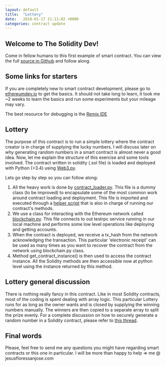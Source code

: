 ```yaml
---
layout: default
title:  "Lottery"
date:   2018-01-17 21:11:02 +0000
categories: contract update
---
```



## Welcome to The Solidity Dev!
Come in fellow humans to this first example of smart contract. You can view the full
[source in Github](https://github.com/sh4ka/thesoliditydev/blob/master/contracts/lottery.sol)
and follow along.

## Some links for starters

If you are completely new to smart contract development, please go to [ethereumdev.io](https://ethereumdev.io) to get the basics. It should not take long to learn, it took me ~2 weeks to learn the basics and run some experiments but your mileage may vary.

The best resource for debugging is the [Remix IDE](http://remix.ethereum.org)

## Lottery
The purpose of this contract is to run a simple lottery where the contract creator is in charge of supplying the lucky numbers. 
I will discuss later on why generating random numbers in a smart contract is almost never a good idea. Now, let me explain the structure of this exercise and some tools involved.
The contract written in solidity (.sol file) is loaded and deployed with Python (>3.4) using [Web3.py](https://github.com/ethereum/web3.py). 

Lets go step by step so you can follow along:

 1. All the heavy work is done by [contract_loader.py](https://github.com/sh4ka/thesoliditydev/blob/master/classes/contract_loader.py). This file is a dummy class (to be improved) to encapsulate some of the most common work around contract loading and deployment. This file is imported and executed through a [helper script](https://github.com/sh4ka/thesoliditydev/blob/master/contract_runner.py) that is also in charge of running our contract's methods.
 2. We use a class for interacting with the Ethereum network called [blockchain.py](https://github.com/sh4ka/thesoliditydev/blob/master/classes/blockchain.py). This file connects to out testrpc service running in our local machine and performs some low level operations like deploying and getting accounts.
 3. When the contract is deployed, we receive a tx_hash from the network acknowledging the transaction. This particular 'electronic receipt' can be used as many times as you want to recover the contract from the network using blockchain.py class.
 4. Method get_contract_instance() is then used to access the contract instance. All the Solidity methods are then accessible now at python level using the instance returned by this method.

## Lottery general discussion
There is nothing really fancy in this contract. Like in most Solidity contracts, most of the coding is spent dealing with array logic.  This particular Lottery runs for as long as the owner wants and is closed by supplying the winning numbers manually. The winners are then copied to a separate array to split the prize evenly.
For a complete discussion on how to securely generate a random number in a Solidity contract, please refer to [this thread](https://ethereum.stackexchange.com/questions/191/how-can-i-securely-generate-a-random-number-in-my-smart-contract).

## Final words
Please, feel free to send me any questions you might have regarding smart contracts or this one in particular. I will be more than happy to help => me @ jesusfloressanjose.com

